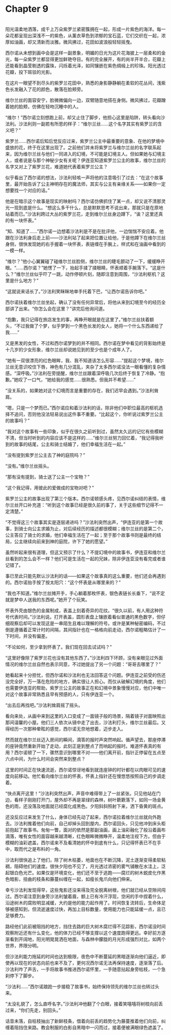 # Chapter 9

<br>
阳光温柔地洒落，成千上万朵紫罗兰紧密簇拥在一起，形成一片紫色的海洋。每一朵花都呈现出深浅不一的紫色，从薰衣草色到浓郁的宝石蓝，它们交织在一起，浓厚如油画，却又清新而淡雅。微风拂过，花田如波浪般轻轻摇曳。

西尔诺从未想到画中会是这样一副景象，明媚的日光为这片花海披上一层柔和的金光，每一朵紫罗兰都显得更加鲜艳夺目。有的完全展开，有的尚半开半合，花瓣上还能看到晶莹剔透的露珠，闪烁着光泽，如同镶嵌在紫色绸缎上的珍珠。阳光透过花瓣，投下斑驳的光影。

在这片一眼望不到尽头的紫罗兰花田中，熟悉的身影静静躺在柔软的花丛间，浅紫色长发融入了花的颜色，散落在脸颊旁。

维尔兰丝的面容安宁，脸微微偏向一边，双臂随意地搭在身侧。微风拂过，花瓣蹭着她的脸颊，仿佛在轻吻沉睡中的人。

“维尔！”西尔诺立刻想跑上前，却又止住了脚步，他担心这里是陷阱，转头看向沙法利。沙法利则一副若有所思的样子：“维尔兰丝……这个名字其实有紫罗兰的含义吧？”

紫罗兰……西尔诺后知后觉反应过来，紫罗兰公主中最重要的意象、在他的梦境中盛放的花，终于在这里出现了。之前他们并未将紫罗兰与维尔兰丝的名字联系起来，因为维尔兰丝与他们一同进入的幻境，不可能是幻境主人。但如果她与幻境主人，或者说是与那个神秘少女有关呢？伊连亚知道紫罗兰公主的故事，维尔兰丝的名字又对上了紫罗兰花，难道她代表着紫罗兰公主？

似乎看出了西尔诺的想法，沙法利轻咳一声将他的注意吸引了过去：“在这个故事里，最开始告诉了公主神明存在的魔法师，其实与公主有亲缘关系——如果你一定想要找一个对应的话。”

他是在暗示这个故事是现实的映射吗？西尔诺仿佛抓住了某一点，却又说不清那灵光一现到底是什么。“想这么多干什么，总是默默思考不说出来，那就只是在原地站着而已。”沙法利跨过大丛的紫罗兰花，走到维尔兰丝身边蹲下，“诶？这里还真的有一块怀表。”

“知、知道了……”西尔诺一边想着沙法利是不是在批评他，一边惴惴不安应着。他跟在沙法利身后走上前——沙法利站了起来把位置让给他，于是他蹲下在维尔兰丝身侧，很快发现她的右手握着一块怀表，表链缠在手腕上，样式和在油画中看到的一模一样。

“维尔？”他小心翼翼碰了碰维尔兰丝脸侧，维尔兰丝的睫毛颤动了一下，缓缓睁开眼。“……西尔诺？”她愣了一下，抬起手揉了揉眼睛，怀表顺着手腕落下。“这是什么？”维尔兰丝似乎吓了一跳，动作停顿片刻，随即注意到周围，“沙法利枢机？这里是什么地方？”

“这就说来话长了。”沙法利笑眯眯地单手托着下巴，“让西尔诺告诉你吧。”

西尔诺扶着维尔兰丝坐起，确认了没有任何异常后，将他从来到幻境至今的经历全部讲了出来。“你怎么会在这里？”讲完后他询问道。

“抱歉，我只记得在旅店发生的事，再睁开眼就是在这里了。”维尔兰丝扶着额头，“不过我做了个梦，似乎梦到一个黑色长发的女人，她将一个什么东西递给了我……”

又是黑发的女性，不过和西尔诺梦到的并不相同。西尔诺在梦中看见的背影始终是十几岁的少女形象，维尔兰丝却说她见到的至少也是个成年人了。

“她有一双很漂亮的红色眼眸，我、我不知道该怎么形容……”提起这个梦境，维尔兰丝无意识咬住下唇，神色有几分混乱，夹杂了太多西尔诺没法一眼看懂的复杂情感。“深呼吸。”沙法利在旁提醒，维尔兰丝跟着深呼吸几次后终于恢复了冷静。“抱歉。”她叹了一口气，“她给我的感觉……很熟悉。但我并不希望……”

“没关系的，如果她对这个幻境而言是重要的存在，我们迟早会遇到。”沙法利耸肩。

“嗯，只是一个梦而已。”西尔诺应和着沙法利的话，除非他们中职位最高的枢机选择不追问，否则他没法轻易说出这件事不重要。“比起这个，你听说过紫罗兰公主的故事吗？”

“我对这个故事有一些印象，似乎在很久之前听到过，虽然太久远的记忆有些模糊不清，但当时听到的内容应该不是这样的……”维尔兰丝努力回忆着，“我记得我听到的故事的结尾，公主和骑士结婚了，他们幸福生活在一起。”

“没有提到紫罗兰公主去了神的庭院吗？”

“没有。”维尔兰丝摇头。

“那有没有提到，骑士送了公主一个宝物？”

“这个我记得，用彼此的爱做成的宝物对吧？”

紫罗兰公主的故事出现了第三个版本。西尔诺顿感头疼，见西尔诺纠结的表情，维尔兰丝开口补充道：“听到这个故事已经是很久前的事了，关于这些细节记得不一定清楚。”

“不觉得这三个故事其实是逐层递进吗？”沙法利突然出声，“伊连亚的是第一个故事，到骑士向公主求婚为止，对后续经历的描述都很模糊；维尔兰丝的是第二个，公主答应了骑士的求婚，他们幸福生活在了一起；至于那个故事书则是最终的结局，公主继续向前来到神的庭院，许下了她的愿望。”

虽然听起来很有道理，但这又预示了什么？不提幻境中的故事书，伊连亚和维尔兰丝看到的怎么会不一样？他们可是生活在一起的兄妹，除非伊连亚没有看完或者谁记错了。

事已至此只能先默认沙法利的话——如果这个故事真的这么重要，他们还会再遇到的。西尔诺抬手按了按太阳穴：“这个怀表是从哪里来的？”

“我也不知道。”维尔兰丝摊开手，手心躺着那枚怀表，银色表链长长垂下，“说不定就是梦中人送我的东西呢。”她开了个玩笑。

怀表外壳由银色的金属制成，表盖上刻着奇异的花纹。“很久以前，有人用这种符号代表时间。”沙法利说。打开表盖，圆形表盘上镶嵌着看似普通的黑色数字，但仔细观察后却可以发现这是一串陌生且难以理解的符号。或许是某种秘密编码，不过倒是遵循着正常计时的间隔，其间指针也在一格格向前走动，西尔诺粗略估计了一下时间，并没有偏差。

“不论如何，至少拿到怀表了。我们现在回去试试吗？”

“这里好像除了紫罗兰花也没有其他东西了。”沙法利四下环顾，没有亲眼见过外面情况的维尔兰丝自然也表示同意，不过她提出了另一个问题：“哥哥去哪里了？”

她看起来十分担忧，但西尔诺和沙法利也无法回答这个问题。伊连亚之前受的伤还没完全好，万一落在危险的地方，确实很让人担心。而仅从破解幻境的角度，他们也需要伊连亚的帮助，紫罗兰公主的故事正在和幻境中景象慢慢对应，他们中唯一对这个故事非常熟悉且早有预感的人，只有伊连亚一个。

“出去后再找吧。”沙法利耸肩摇了摇头。

看向来处，从画中来到这里的入口变成了一面镜子般的场景，隔着镜子对面映照出那间温馨的小屋。他们三人依次从镜中走了出去，沙法利打头，维尔兰丝最后。又得经历一次那种晕眩的感觉，西尔诺无奈地想着，迈步走入。

然而就在维尔兰丝迈入房间的瞬间，滴答的报时声突然响起。循声望去，那座停滞的座钟竟然重新开始了走动，此刻正是到整点了而响起的报时。难道怀表真的有用？西尔诺顿了一下，骤然意识到哪里不对——他们离开前，指针正停留在五点至六点中间，为什么时间会突然来到整点？

这里的时间正在快速流逝，西尔诺惊讶地看到就连座钟的时针都在以肉眼可见的速度向前移动。他忙看向维尔兰丝的怀表，怀表上指针还在慢悠悠按照自己的步调走着。

“快点离开这里！”沙法利突然出声，声音中难得带上了一丝紧张。只见他站在门边，看样子刚刚打开门，屋外却不再是翠绿的森林，树叶簌簌落下，如同一场金黄色的雨，还没落及地面就已经腐化成黑色。夕阳斜斜照射下来，洒下昏黄的斑点。

还没反应过来发生了什么，身体已经先动了起来，西尔诺拉着维尔兰丝就向外跑去。沙法利推着他们向前，自己却掉头回到屋内，西尔诺回头，只见他冲到床头柜前抱起了故事书。匆匆一瞥，面对的依然是那副油画，画上油彩融化了般沿着画布滴落，唯有女性的面容越来越清晰，红色眼眸微微睁开，温柔地注视下方。但由于模糊的油彩遮盖，西尔诺来不及看清她的怀中到底有什么，只记得怀表已不在手中，取而代之是布料的一角。

沙法利很快追上了他们，除了树木枯萎，地面也在不断沉降，泥土逐渐变得柔软粘稠，阻碍他们的速度。很快夕阳也不见了，月光透过浓密的雾气铺散在水洼上，泛起银白色光芒。如果仅是环境变化，他们还不至于逃跑——腐烂的树木蜕皮化作黑色暗影，扭曲的枝条和藤蔓纠缠在一起，如瘦长鬼爪向他们伸来。

幸亏沙法利发现得早，这些鬼影还没来得及完全脱离树根，他们就已经从空隙间闯过。西尔诺注意到身旁沙法利皱着眉，额上已有冷汗浮现，空闲的手中捏着什么，沿途树木的腐败明显减缓，大约是他的能力起作用了。时间恢复流转后，生命体足够被感知到，但流逝速度过快，再加上目标数量，使用能力也只能延缓一点，且已足够费力。

路经他们此前被阻挡的地方，挡住去路的巨大树木腐烂得不见踪影，西尔诺没时间观察附近还有什么变化，他的体力已经不够支撑以这个速度跑得更远。幸好前方逐渐看到开阔地，阳光明晃晃洒在地面，与森林中朦胧的月光形成强烈对比，如两个世界，界限分明。

但沙法利能力拖延的时间也达到极限，夜色中不断蔓延的黑暗逐渐向他们逼近，即使再以现在的状态向前也来不及了，更何况西尔诺无法再保持速度，逐渐落了后。沙法利咋了声舌，一手将故事书推进西尔诺怀里，一手随意拈起身旁枯枝，一个急刹停下了脚步。

“沙法利……”西尔诺踉跄一步接稳了故事书，始终保持领先的维尔兰丝也转过头来。

“太没礼貌了，怎么直呼名字。”沙法利冲他翻了个白眼，接着笑嘻嘻将树枝向前丢过来，“你们先走，别回头。”

话音未落，自枯枝抽出了新鲜枝条，借着向前丢的趋势化为藤蔓推着他们向前，纠缠着阻挡住来路。教会制服的白影自黑暗中一闪而过，接着便被满眼绿色遮盖了。

